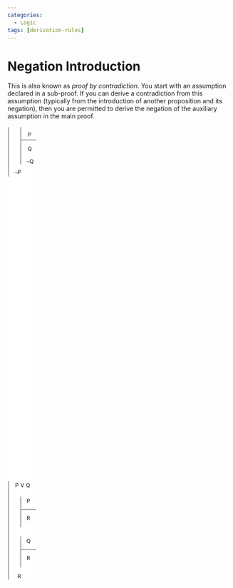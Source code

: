 ```yaml
---
categories:
  - Logic
tags: [derivation-rules]
---
```


# Negation Introduction

This is also known as _proof by contradiction_. You start with an assumption declared in a sub-proof. If you can derive a contradiction from this assumption (typically from the introduction of another proposition and its negation), then you are permitted to derive the negation of the auxiliary assumption in the main proof.

![](/_img/negate-intro.png)
